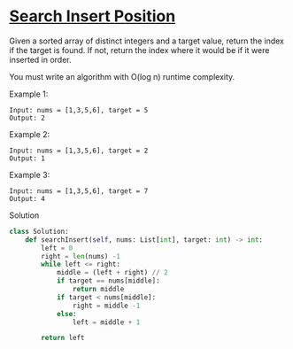 # [Search Insert Position](https://leetcode.com/problems/search-insert-position/)

Given a sorted array of distinct integers and a target value, return the index if the target is found. If not, return 
the index where it would be if it were inserted in order.

You must write an algorithm with O(log n) runtime complexity.

Example 1:
```
Input: nums = [1,3,5,6], target = 5
Output: 2
```
Example 2:
```
Input: nums = [1,3,5,6], target = 2
Output: 1
```
Example 3:
```
Input: nums = [1,3,5,6], target = 7
Output: 4
```
Solution
```python
class Solution:
    def searchInsert(self, nums: List[int], target: int) -> int:
        left = 0
        right = len(nums) -1
        while left <= right:
            middle = (left + right) // 2
            if target == nums[middle]:
                return middle
            if target < nums[middle]:
                right = middle -1
            else:
                left = middle + 1

        return left
```
